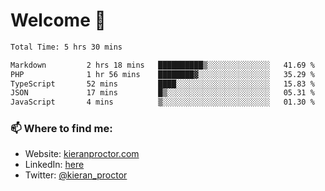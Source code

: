 # Welcome 🦘

<!--START_SECTION:waka-->

```txt
Total Time: 5 hrs 30 mins

Markdown         2 hrs 18 mins   ██████████▒░░░░░░░░░░░░░░   41.69 %
PHP              1 hr 56 mins    ████████▓░░░░░░░░░░░░░░░░   35.29 %
TypeScript       52 mins         ████░░░░░░░░░░░░░░░░░░░░░   15.83 %
JSON             17 mins         █▒░░░░░░░░░░░░░░░░░░░░░░░   05.31 %
JavaScript       4 mins          ▒░░░░░░░░░░░░░░░░░░░░░░░░   01.30 %
```

<!--END_SECTION:waka-->

### 📫 Where to find me:

-   Website: [kieranproctor.com](https://kieranproctor.com/)
-   LinkedIn: [here](https://www.linkedin.com/in/kieran-proctor-086b5a159/)
-   Twitter: [@kieran_proctor](https://twitter.com/kieran_proctor)
